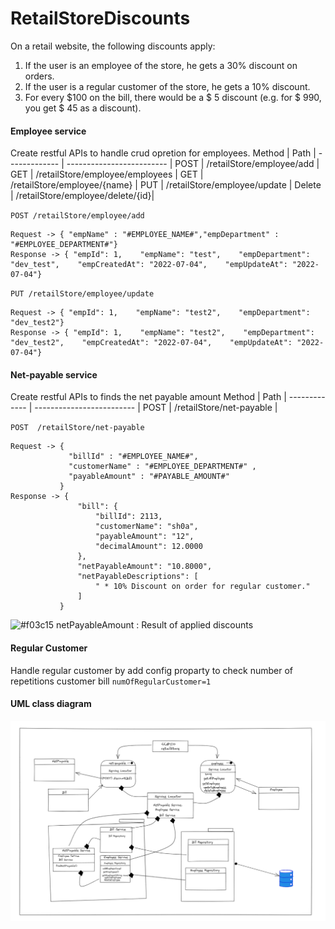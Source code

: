 # RetailStoreDiscounts

On a retail website, the following discounts apply:
1.	If the user is an employee of the store, he gets a 30% discount on orders.
2.	If the user is a regular customer of the store, he gets a 10% discount.
3.	For every $100 on the bill, there would be a $ 5 discount (e.g. for $ 990, you get $ 45 as a discount).

#### Employee service
Create restful APIs to handle crud opretion for employees.
Method	| Path	| 
------------- | ------------------------- | 
POST	| /retailStore/employee/add	| 
GET	| /retailStore/employee/employees	| 
GET	| /retailStore/employee/{name}	| 
PUT	| /retailStore/employee/update	|
Delete	| /retailStore/employee/delete/{id}| 

`POST /retailStore/employee/add` 

    Request -> { "empName" : "#EMPLOYEE_NAME#","empDepartment" : "#EMPLOYEE_DEPARTMENT#"}
    Response -> { "empId": 1,    "empName": "test",    "empDepartment": "dev_test",    "empCreatedAt": "2022-07-04",    "empUpdateAt": "2022-07-04"}
  
    
 `PUT /retailStore/employee/update` 

    Request -> { "empId": 1,    "empName": "test2",    "empDepartment": "dev_test2"}
    Response -> { "empId": 1,    "empName": "test2",    "empDepartment": "dev_test2",    "empCreatedAt": "2022-07-04",    "empUpdateAt": "2022-07-04"}  
    
#### Net-payable service
  Create restful APIs to finds the net payable amount
  Method	| Path	| 
------------- | ------------------------- | 
POST	| /retailStore/net-payable	| 

`POST  /retailStore/net-payable` 

    Request -> { 
                 "billId" : "#EMPLOYEE_NAME#",
                 "customerName" : "#EMPLOYEE_DEPARTMENT#" ,
                 "payableAmount" : "#PAYABLE_AMOUNT#"
               }
    Response -> {
                   "bill": {
                       "billId": 2113,
                       "customerName": "sh0a",
                       "payableAmount": "12",
                       "decimalAmount": 12.0000
                   },
                   "netPayableAmount": "10.8000",
                   "netPayableDescriptions": [
                       " * 10% Discount on order for regular customer."
                   ]
               }
  
![#f03c15](https://via.placeholder.com/15/f03c15/f03c15.png) netPayableAmount : Result of applied discounts
  
  
 #### Regular Customer
 Handle regular customer by add config proparty to check number of repetitions customer bill
  `numOfRegularCustomer=1` 
  
 #### UML class diagram 
  ![alt text](/UML.PNG)

  
